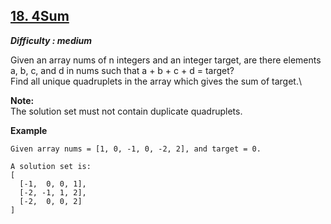 ## [18. 4Sum](https://leetcode.com/problems/4sum/description/)
**_Difficulty : medium_**

Given an array nums of n integers and an integer target, are there elements a, b, c, and d in nums such that a + b + c + d = target?\
Find all unique quadruplets in the array which gives the sum of target.\\

**Note:**\
The solution set must not contain duplicate quadruplets.

**Example**
```
Given array nums = [1, 0, -1, 0, -2, 2], and target = 0.

A solution set is:
[
  [-1,  0, 0, 1],
  [-2, -1, 1, 2],
  [-2,  0, 0, 2]
]
```
